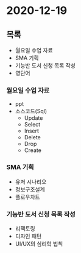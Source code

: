 # 2020-12-19

## 목록

- 월요일 수업 자료
- SMA 기획
- 기능반 도서 신청 목록 작성
- 영단어

### 월요일 수업 자료

- ppt
- 소스코드(Sql)
  - Update
  - Select
  - Insert
  - Delete
  - Drop
  - Create

### SMA 기획

- 유저 시나리오
- 정보구조설계
- 플로우차트

### 기능반 도서 신청 목록 작성

- 리팩토링
- 디자인 패턴
- UI/UX의 심리학 법칙
